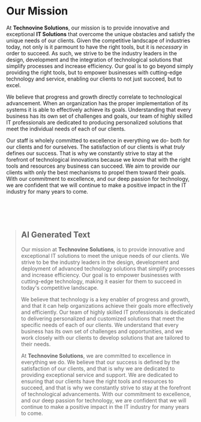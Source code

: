 # Our Mission

At __Technovine Solutions__, our mission is to provide innovative and exceptional __IT Solutions__ that overcome the unique obstacles and satisfy the unique needs of our clients. Given the competitive landscape of industries today, not only is it parmount to have the right tools, but it is *necessary* in order to succeed. As such, we strive to be the industry leaders in the design, development and the integration of technological solutions that simplify processes and increase efficiency. Our goal is to go beyond simply providing the right tools, but to empower businesses with cutting-edge technology and service, enabling our clients to not just succeed, but to excel.

We believe that progress and growth directly correlate to technological advancement. When an organization has the proper implementation of its systems it is able to effectively achieve its goals. Understanding that every business has its own set of challenges and goals, our team of highly skilled IT professionals are dedicated to producing personalized solutions that meet the individual needs of each of our clients. 

Our staff is wholely committed to excellence in everything we do- both for our clients and for ourselves. The satisfaction of our clients is what *truly* defines our success. That is why we constantly strive to stay at the forefront of technological innovations because we know that with the right tools and resources any business can succeed. We aim to provide our clients with only the best mechanisms to propel them toward their goals. With our commitment to excellence, and our deep passion for technology, we are confident that we will continue to make a positive impact in the IT industry for many years to come.



<br /><br /><br />

>## AI Generated Text
>Our mission at __Technovine Solutions__, is to provide innovative and exceptional IT solutions to meet the unique needs of our clients. We strive to be the industry leaders in the design, development and deployment of advanced technology solutions that simplify processes and increase efficiency. Our goal is to empower businesses with cutting-edge technology, making it easier for them to succeed in today's competitive landscape.
>
>We believe that technology is a key enabler of progress and growth, and that it can help organizations achieve their goals more effectively and efficiently. Our team of highly skilled IT professionals is dedicated to delivering personalized and customized solutions that meet the specific needs of each of our clients. We understand that every business has its own set of challenges and opportunities, and we work closely with our clients to develop solutions that are tailored to their needs.
>
>At __Technovine Solutions__, we are committed to excellence in everything we do. We believe that our success is defined by the satisfaction of our clients, and that is why we are dedicated to providing exceptional service and support. We are dedicated to ensuring that our clients have the right tools and resources to succeed, and that is why we constantly strive to stay at the forefront of technological advancements. With our commitment to excellence, and our deep passion for technology, we are confident that we will continue to make a positive impact in the IT industry for many years to come.





<!--
-AI Generated Text:

Our mission at __Technovine Solutions__, is to provide innovative and exceptional IT solutions to meet the unique needs of our clients. We strive to be the industry leaders in the design, development and deployment of advanced technology solutions that simplify processes and increase efficiency. Our goal is to empower businesses with cutting-edge technology, making it easier for them to succeed in today's competitive landscape.

We believe that technology is a key enabler of progress and growth, and that it can help organizations achieve their goals more effectively and efficiently. Our team of highly skilled IT professionals is dedicated to delivering personalized and customized solutions that meet the specific needs of each of our clients. We understand that every business has its own set of challenges and opportunities, and we work closely with our clients to develop solutions that are tailored to their needs.

At __Technovine Solutions__, we are committed to excellence in everything we do. We believe that our success is defined by the satisfaction of our clients, and that is why we are dedicated to providing exceptional service and support. We are dedicated to ensuring that our clients have the right tools and resources to succeed, and that is why we constantly strive to stay at the forefront of technological advancements. With our commitment to excellence, and our deep passion for technology, we are confident that we will continue to make a positive impact in the IT industry for many years to come
/-->